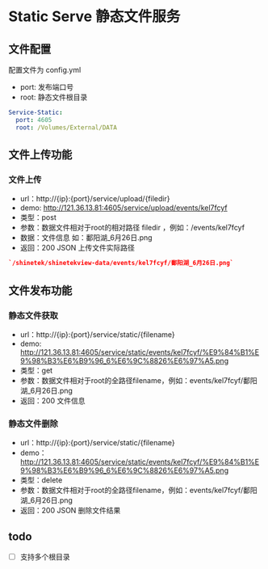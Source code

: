 # Static Serve 静态文件服务

## 文件配置
配置文件为 config.yml
* port: 发布端口号 
* root: 静态文件根目录
``` yml
Service-Static:
  port: 4605
  root: /Volumes/External/DATA
```


## 文件上传功能
### 文件上传
* url：http://{ip}:{port}/service/upload/{filedir}
* demo: http://121.36.13.81:4605/service/upload/events/kel7fcyf
* 类型：post
* 参数：数据文件相对于root的相对路径 filedir ，例如：/events/kel7fcyf
* 数据：文件信息 如：鄱阳湖_6月26日.png
* 返回：200 JSON 上传文件实际路径

``` json
`/shinetek/shinetekview-data/events/kel7fcyf/鄱阳湖_6月26日.png`
```



## 文件发布功能
### 静态文件获取
* url：http://{ip}:{port}/service/static/{filename}
* demo: http://121.36.13.81:4605/service/static/events/kel7fcyf/%E9%84%B1%E9%98%B3%E6%B9%96_6%E6%9C%8826%E6%97%A5.png
* 类型：get
* 参数：数据文件相对于root的全路径filename，例如：events/kel7fcyf/鄱阳湖_6月26日.png
* 返回：200 文件信息
 

### 静态文件删除
* url：http://{ip}:{port}/service/static/{filename}
* demo：http://121.36.13.81:4605/service/static/events/kel7fcyf/%E9%84%B1%E9%98%B3%E6%B9%96_6%E6%9C%8826%E6%97%A5.png
* 类型：delete
* 参数：数据文件相对于root的全路径filename，例如：events/kel7fcyf/鄱阳湖_6月26日.png
* 返回：200 JSON 删除文件结果

## todo
* [ ]   支持多个根目录